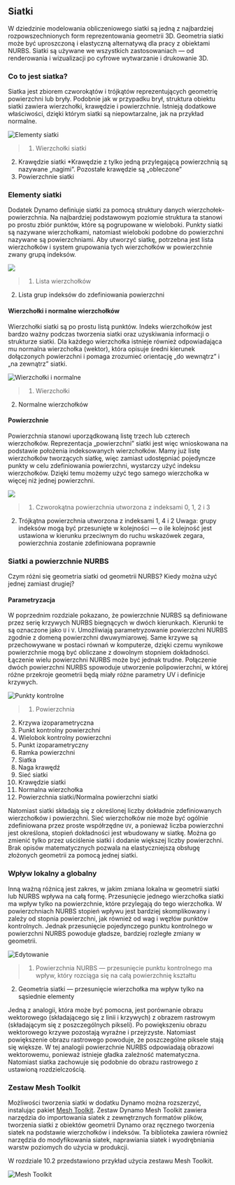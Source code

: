 

## Siatki

W dziedzinie modelowania obliczeniowego siatki są jedną z najbardziej rozpowszechnionych form reprezentowania geometrii 3D. Geometria siatki może być uproszczoną i elastyczną alternatywą dla pracy z obiektami NURBS. Siatki są używane we wszystkich zastosowaniach — od renderowania i wizualizacji po cyfrowe wytwarzanie i drukowanie 3D.

### Co to jest siatka?

Siatka jest zbiorem czworokątów i trójkątów reprezentujących geometrię powierzchni lub bryły. Podobnie jak w przypadku brył, struktura obiektu siatki zawiera wierzchołki, krawędzie i powierzchnie. Istnieją dodatkowe właściwości, dzięki którym siatki są niepowtarzalne, jak na przykład normalne.

![Elementy siatki](images/5-7/MeshElements2.jpg)

> 1. Wierzchołki siatki
2. Krawędzie siatki *Krawędzie z tylko jedną przylegającą powierzchnią są nazywane „nagimi”. Pozostałe krawędzie są „obleczone”
3. Powierzchnie siatki

### Elementy siatki

Dodatek Dynamo definiuje siatki za pomocą struktury danych wierzchołek-powierzchnia. Na najbardziej podstawowym poziomie struktura ta stanowi po prostu zbiór punktów, które są pogrupowane w wieloboki. Punkty siatki są nazywane wierzchołkami, natomiast wieloboki podobne do powierzchni nazywane są powierzchniami. Aby utworzyć siatkę, potrzebna jest lista wierzchołków i system grupowania tych wierzchołków w powierzchnie zwany grupą indeksów.

![](images/5-7/meshFacesVertices.jpg)

> 1. Lista wierzchołków
2. Lista grup indeksów do zdefiniowania powierzchni

#### Wierzchołki i normalne wierzchołków

Wierzchołki siatki są po prostu listą punktów. Indeks wierzchołków jest bardzo ważny podczas tworzenia siatki oraz uzyskiwania informacji o strukturze siatki. Dla każdego wierzchołka istnieje również odpowiadająca mu normalna wierzchołka (wektor), która opisuje średni kierunek dołączonych powierzchni i pomaga zrozumieć orientację „do wewnątrz” i „na zewnątrz” siatki.

![Wierzchołki i normalne](images/5-7/vertexNormals.jpg)

> 1. Wierzchołki
2. Normalne wierzchołków

#### Powierzchnie

Powierzchnia stanowi uporządkowaną listę trzech lub czterech wierzchołków. Reprezentacja „powierzchni” siatki jest więc wnioskowana na podstawie położenia indeksowanych wierzchołków. Mamy już listę wierzchołków tworzących siatkę, więc zamiast udostępniać pojedyncze punkty w celu zdefiniowania powierzchni, wystarczy użyć indeksu wierzchołków. Dzięki temu możemy użyć tego samego wierzchołka w więcej niż jednej powierzchni.

![](images/5-7/meshFaces.jpg)

> 1. Czworokątna powierzchnia utworzona z indeksami 0, 1, 2 i 3
2. Trójkątna powierzchnia utworzona z indeksami 1, 4 i 2 Uwaga: grupy indeksów mogą być przesunięte w kolejności — o ile kolejność jest ustawiona w kierunku przeciwnym do ruchu wskazówek zegara, powierzchnia zostanie zdefiniowana poprawnie

### Siatki a powierzchnie NURBS

Czym różni się geometria siatki od geometrii NURBS? Kiedy można użyć jednej zamiast drugiej?

#### Parametryzacja

W poprzednim rozdziale pokazano, że powierzchnie NURBS są definiowane przez serię krzywych NURBS biegnących w dwóch kierunkach. Kierunki te są oznaczone jako ```U``` i ```V```. Umożliwiają parametryzowanie powierzchni NURBS zgodnie z domeną powierzchni dwuwymiarowej. Same krzywe są przechowywane w postaci równań w komputerze, dzięki czemu wynikowe powierzchnie mogą być obliczane z dowolnym stopniem dokładności. Łączenie wielu powierzchni NURBS może być jednak trudne. Połączenie dwóch powierzchni NURBS spowoduje utworzenie polipowierzchni, w której różne przekroje geometrii będą miały różne parametry UV i definicje krzywych.

![Punkty kontrolne](images/5-7/NURBSvsMESH-01.jpg)

> 1. Powierzchnia
2. Krzywa izoparametryczna
3. Punkt kontrolny powierzchni
4. Wielobok kontrolny powierzchni
5. Punkt izoparametryczny
6. Ramka powierzchni
7. Siatka
8. Naga krawędź
9. Sieć siatki
10. Krawędzie siatki
11. Normalna wierzchołka
12. Powierzchnia siatki/Normalna powierzchni siatki

Natomiast siatki składają się z określonej liczby dokładnie zdefiniowanych wierzchołków i powierzchni. Sieć wierzchołków nie może być ogólnie zdefiniowana przez proste współrzędne ```UV```, a ponieważ liczba powierzchni jest określona, stopień dokładności jest wbudowany w siatkę. Można go zmienić tylko przez uściślenie siatki i dodanie większej liczby powierzchni. Brak opisów matematycznych pozwala na elastyczniejszą obsługę złożonych geometrii za pomocą jednej siatki.

### Wpływ lokalny a globalny

Inną ważną różnicą jest zakres, w jakim zmiana lokalna w geometrii siatki lub NURBS wpływa na całą formę. Przesunięcie jednego wierzchołka siatki ma wpływ tylko na powierzchnie, które przylegają do tego wierzchołka. W powierzchniach NURBS stopień wpływu jest bardziej skomplikowany i zależy od stopnia powierzchni, jak również od wag i węzłów punktów kontrolnych. Jednak przesunięcie pojedynczego punktu kontrolnego w powierzchni NURBS powoduje gładsze, bardziej rozległe zmiany w geometrii.

![Edytowanie](images/5-7/NURBSvsMESH-02.jpg)

> 1. Powierzchnia NURBS — przesunięcie punktu kontrolnego ma wpływ, który rozciąga się na całą powierzchnię kształtu
2. Geometria siatki — przesunięcie wierzchołka ma wpływ tylko na sąsiednie elementy

Jedną z analogii, która może być pomocna, jest porównanie obrazu wektorowego (składającego się z linii i krzywych) z obrazem rastrowym (składającym się z poszczególnych pikseli). Po powiększeniu obrazu wektorowego krzywe pozostają wyraźne i przejrzyste. Natomiast powiększenie obrazu rastrowego powoduje, że poszczególne piksele stają się większe. W tej analogii powierzchnie NURBS odpowiadają obrazowi wektorowemu, ponieważ istnieje gładka zależność matematyczna. Natomiast siatka zachowuje się podobnie do obrazu rastrowego z ustawioną rozdzielczością.

### Zestaw Mesh Toolkit

Możliwości tworzenia siatki w dodatku Dynamo można rozszerzyć, instalując pakiet [Mesh Toolkit](https://github.com/DynamoDS/Dynamo/wiki/Dynamo-Mesh-Toolkit). Zestaw Dynamo Mesh Toolkit zawiera narzędzia do importowania siatek z zewnętrznych formatów plików, tworzenia siatki z obiektów geometrii Dynamo oraz ręcznego tworzenia siatek na podstawie wierzchołków i indeksów. Ta biblioteka zawiera również narzędzia do modyfikowania siatek, naprawiania siatek i wyodrębniania warstw poziomych do użycia w produkcji.

W rozdziale 10.2 przedstawiono przykład użycia zestawu Mesh Toolkit.

![Mesh Toolkit](images/5-7/MeshToolKit.jpg)

